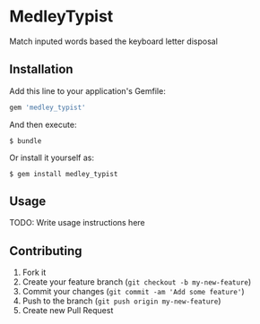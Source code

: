 # MedleyTypist

Match inputed words based the keyboard letter disposal

## Installation

Add this line to your application's Gemfile:

```ruby
gem 'medley_typist'
```

And then execute:

```
$ bundle
```

Or install it yourself as:

```
$ gem install medley_typist
```

## Usage

TODO: Write usage instructions here

## Contributing

1. Fork it
2. Create your feature branch (`git checkout -b my-new-feature`)
3. Commit your changes (`git commit -am 'Add some feature'`)
4. Push to the branch (`git push origin my-new-feature`)
5. Create new Pull Request
